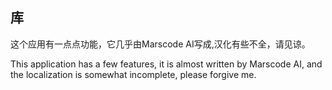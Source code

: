 库
-
这个应用有一点点功能，它几乎由Marscode AI写成,汉化有些不全，请见谅。

This application has a few features, it is almost written by Marscode AI, and the localization is somewhat incomplete, please forgive me.
